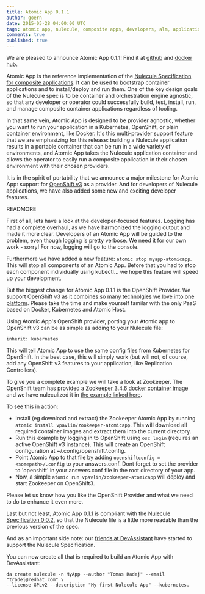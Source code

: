 ```yaml
---
title: Atomic App 0.1.1
author: goern
date: 2015-05-28 04:00:00 UTC
tags: atomic app, nulecule, composite apps, developers, alm, application lifecycle
comments: true
published: true
---
```


We are pleased to announce Atomic App 0.1.1! Find it at [github](https://github.com/projectatomic/atomicapp/releases) and [docker hub](https://registry.hub.docker.com/u/projectatomic/atomicapp/). 

Atomic App is the reference implementation of the [Nulecule Specification for composite applications](https://github.com/projectatomic/nulecule/). It can be used to bootstrap container applications and to install/deploy and run them. One of the key design goals of the Nulecule spec is to be container and orchestration engine agnostic, so that any developer or operator could successfully build, test, install, run, and manage composite container applications regardless of tooling. 

In that same vein, Atomic App is designed to be provider agnostic, whether you want to run your application in a Kubernetes, OpenShift, or plain container environment, like Docker. It's this multi-provider support feature that we are emphasizing for this release: building a Nulecule application results in a portable container that can be run in a wide variety of environments, and Atomic App takes the Nulecule application container and allows the operator to easily run a composite application in their chosen environment with their chosen providers. 

It is in the spirit of portability that we announce a major milestone for Atomic App: support for [OpenShift v3](https://github.com/openshift/origin) as a provider. And for developers of Nulecule applications, we have also added some new and exciting developer features.

READMORE

First of all, lets have a look at the developer-focused features. Logging has had a complete overhaul, as we have harmonized the logging output and made it more clear. Developers of an Atomic App will be guided to the problem, even though logging is pretty verbose. We need it for our own work - sorry! For now, logging will go to the console.

Furthermore we have added a new feature: `atomic stop myapp-atomicapp`. This will stop all components of an Atomic App. Before that you had to stop each component individually using kubectl... we hope this feature will speed up your development.

But the biggest change for Atomic App 0.1.1 is the OpenShift Provider. We support OpenShift v3 as [it combines so many technolgies we love into one platform](https://blog.openshift.com/openshift-v3-platform-combines-docker-kubernetes-atomic-and-more/). Please take the time and make yourself familar with the only PaaS based on Docker, Kubernetes and Atomic Host.

Using Atomic App's OpenShift provider, porting your Atomic app to OpenShift v3 can be as simple as adding to your Nulecule file:

`inherit: kubernetes`

This will tell Atomic App to use the same config files from Kubernetes for OpenShift. In the best case, this will simply work (but will not, of course, add any OpenShift v3 features to your application, like Replication Controllers). 

To give you a complete example we will take a look at Zookeeper. The OpenShift team has provided a [Zookeeper 3.4.6 docker container image](https://registry.hub.docker.com/u/openshift/zookeeper-346-fedora20/) and we have nuleculized it in [the example linked here](https://github.com/vpavlin/nulecule/blob/zookeeper/examples/zookeeper/Nulecule). 

To see this in action:

* Install (eg download and extract) the Zookeeper Atomic App by running `atomic install vpavlin/zookeeper-atomicapp`. This will download all required container images and extract them into the current directory.
* Run this example by logging in to OpenShift using `osc login` (requires an active OpenShift v3 instance). This will create an OpenShift configuration at ~/.config/openshift/.config. 
* Point Atomic App to that file by adding `openshiftconfig = <somepath>/.config` to your answers.conf. Dont forget to set the provider to 'openshift' in your answers.conf file in the root directory of your app. 
* Now, a simple `atomic run vpavlin/zookeeper-atomicapp` will deploy and start Zookeeper on OpenShift3.

Please let us know how you like the OpenShift Provider and what we need to do to enhance it even more.

Last but not least, Atomic App 0.1.1 is compliant with the [Nulecule Specification 0.0.2](https://github.com/projectatomic/nulecule/), so that the Nulecule file is a little more readable than the previous version of the spec.

And as an important side note: our [friends at DevAssistant](https://github.com/tradej/dap-nulecule) have started to support the Nulecule Specification. 

You can now create all that is required to build an Atomic App with DevAssistant: 

```
da create nulecule -n MyApp --author "Tomas Radej" --email "tradej@redhat.com" \
--license GPLv2 --description "My first Nulecule App" --kubernetes.
```

